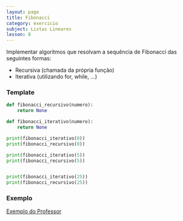 ```yaml
---
layout: page
title: Fibonacci
category: exercicio
subject: Listas Lineares
lesson: 8
---
```


Implementar algoritmos que resolvam a sequência de Fibonacci das seguintes formas:

* Recursiva (chamada da própria função)
* Iterativa (utilizando for, while, ...)

### Template

```python
def fibonacci_recursivo(numero):
    return None

def fibonacci_iterativo(numero):
    return None

print(fibonacci_iterativo(0))
print(fibonacci_recursivo(0))

print(fibonacci_iterativo(5))
print(fibonacci_recursivo(5))


print(fibonacci_iterativo(25))
print(fibonacci_recursivo(25))
```

### Exemplo
[Exemplo do Professor](https://github.com/thiagob/thiagob.github.io/blob/main/_estruturas/exercicios/21_fibonacci.py)
